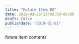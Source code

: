 ```yaml
---
title: "Future Item 02"
date: 2019-03-25T13:02:59-06:00
draft: false
publishdate: "2019-01-01"
---
```


future item contents
